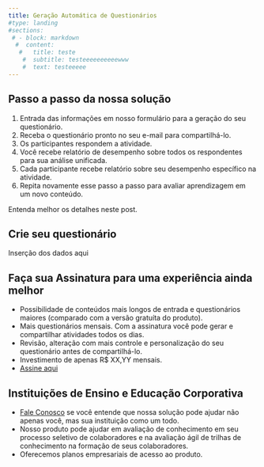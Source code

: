 ```yaml
---
title: Geração Automática de Questionários 
#type: landing
#sections:
 # - block: markdown
  #  content:
   #   title: teste
    #  subtitle: testeeeeeeeeeewww
    #  text: testeeeee
---
```


## Passo a passo da nossa solução

1. Entrada das informações em nosso formulário para a geração do seu questionário.
2. Receba o questionário pronto no seu e-mail para compartilhá-lo. 
3. Os participantes respondem a atividade.
4. Você recebe relatório de desempenho sobre todos os respondentes para sua análise unificada.
5. Cada participante recebe relatório sobre seu desempenho específico na atividade.
6. Repita novamente esse passo a passo para avaliar aprendizagem em um novo conteúdo.

Entenda melhor os detalhes neste post.

## Crie seu questionário

Inserção dos dados aqui


## Faça sua Assinatura para uma experiência ainda melhor

- Possibilidade de conteúdos mais longos de entrada e questionários maiores (comparado com a versão gratuíta do produto).
- Mais questionários mensais. Com a assinatura você pode gerar e compartilhar atividades todos os dias.
- Revisão, alteração com mais controle e personalização do seu questionário antes de compartilhá-lo.
- Investimento de apenas R$ XX,YY mensais.
- [Assine aqui](https://www.exemplo.com)

## Instituições de Ensino e Educação Corporativa

- [Fale Conosco](/fale_conosco/) se você entende que nossa solução pode ajudar não apenas você, mas sua instituição como um todo. 
- Nosso produto pode ajudar em avaliação de conhecimento em seu processo seletivo de colaboradores e na avaliação ágil de trilhas de conhecimento na formação de seus colaboradores.
- Oferecemos planos empresariais de acesso ao produto.

<!-- 
<div style="position: relative; width: 100%; height: 0; padding-top: 100.0000%;
 padding-bottom: 0; box-shadow: 0 2px 8px 0 rgba(63,69,81,0.16); margin-top: 1.6em; margin-bottom: 0.9em; overflow: hidden;
 border-radius: 8px; will-change: transform;">
  <iframe loading="lazy" style="position: absolute; width: 100%; height: 100%; top: 0; left: 0; border: none; padding: 0;margin: 0;"
    src="https://www.canva.com/design/DAGTkcG63yw/0l3dSfqlKnuMLfMFXukSug/view?embed" allowfullscreen="allowfullscreen" allow="fullscreen">
  </iframe>
</div>
-->
